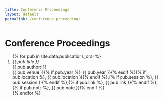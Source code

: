 ```yaml
---
title: Conference Proceedings
layout: default
permalink: /conference-proceedings
---
```


# Conference Proceedings

<ol class="pub-list">
{% for pub in site.data.publications_oral %}
  <li class="pub-item">
    <div class="pub-title"><em>{{ pub.title }}</em></div>
    <div class="pub-authors">{{ pub.authors }}</div>
    <div class="pub-meta">{{ pub.venue }}{% if pub.year %}, {{ pub.year }}{% endif %}{% if pub.location %}, {{ pub.location }}{% endif %},{% if pub.session %}, {{ pub.session }}{% endif %},{% if pub.link %}, {{ pub.link }}{% endif %},{% if pub.note %}, {{ pub.note }}{% endif %}</div>
  </li>
{% endfor %}
</ol>

